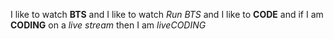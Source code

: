 I like to watch **BTS** and I like to watch _Run BTS_ and I like to **CODE** and if I am **CODING** on a _live stream_ then I am _*liveCODING*_
